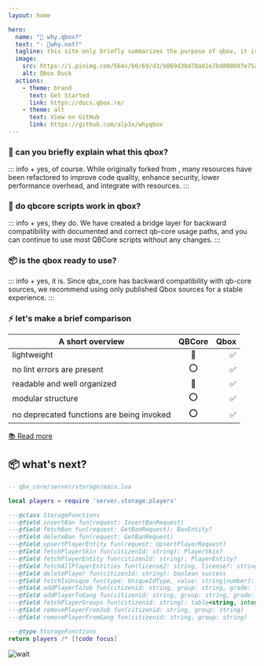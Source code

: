 ```yaml
---
layout: home

hero:
  name: "🦲 why.qbox?"
  text: "- 🧔why.not?"
  tagline: this site only briefly summarizes the purpose of qbox, it is not the official page
  image:
    src: https://i.pinimg.com/564x/b0/69/d3/b069d3bd78a81e7bd800897e75af6f17.jpg
    alt: Qbox Duck
  actions:
    - theme: brand
      text: Get Started
      link: https://docs.qbox.re/
    - theme: alt
      text: View on GitHub
      link: https://github.com/alp1x/whyqbox
---
```


### 👋 can you briefly explain what this qbox?
::: info + yes, of course.
 While originally forked from <Badge type="danger" text="QBCore" />, many <Badge type="warning" text="Qbox" /> resources have been refactored to improve code quality, enhance security, lower performance overhead, and integrate with <Badge type="tip" text="overextended" /> resources.
:::

### 👷 do qbcore scripts work in qbox?
::: info + yes, they do.
 We have created a bridge layer for backward compatibility with documented and correct qb-core usage paths, and you can continue to use most QBCore scripts without any changes.
:::

### 📦 is the qbox ready to use?
::: info + yes, it is.
 Since qbx_core has backward compatibility with qb-core sources, we recommend using only published Qbox sources for a stable experience.
:::

### ⚡ let's make a brief comparison
| A short overview |QBCore|Qbox|
| ------------- | :-----------: | -----------: |
| lightweight     | 🔧 |  ✅ |
| no lint errors are present      | ⭕ |  ✅ |
| readable and well organized     | 🔧 |  ✅ |
| modular structure     | ⭕ |  ✅ |
| no deprecated functions are being invoked     | ⭕ | ✅ |

[📚 Read more](https://docs.qbox.re/)


## 📦 what's next?

```lua
-- qbx_core/server/storage/main.lua

local players = require 'server.storage.players'

---@class StorageFunctions
---@field insertBan fun(request: InsertBanRequest)
---@field fetchBan fun(request: GetBanRequest): BanEntity?
---@field deleteBan fun(request: GetBanRequest)
---@field upsertPlayerEntity fun(request: UpsertPlayerRequest)
---@field fetchPlayerSkin fun(citizenId: string): PlayerSkin?
---@field fetchPlayerEntity fun(citizenId: string): PlayerEntity?
---@field fetchAllPlayerEntities fun(license2: string, license?: string): PlayerEntity[]
---@field deletePlayer fun(citizenId: string): boolean success
---@field fetchIsUnique fun(type: UniqueIdType, value: string|number): boolean
---@field addPlayerToJob fun(citizenid: string, group: string, grade: integer)
---@field addPlayerToGang fun(citizenid: string, group: string, grade: integer)
---@field fetchPlayerGroups fun(citizenid: string): table<string, integer>, table<string, integer> jobs, gangs
---@field removePlayerFromJob fun(citizenid: string, group: string)
---@field removePlayerFromGang fun(citizenid: string, group: string)

---@type StorageFunctions
return players /* [!code focus]
```

![wait](https://media1.tenor.com/m/mzdEPa0JG4AAAAAd/punisher-no-no-no-tanklorde.gif)
